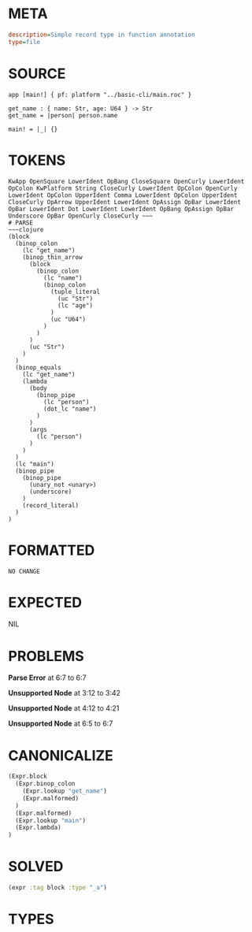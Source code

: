 # META
~~~ini
description=Simple record type in function annotation
type=file
~~~
# SOURCE
~~~roc
app [main!] { pf: platform "../basic-cli/main.roc" }

get_name : { name: Str, age: U64 } -> Str
get_name = |person| person.name

main! = |_| {}
~~~
# TOKENS
~~~text
KwApp OpenSquare LowerIdent OpBang CloseSquare OpenCurly LowerIdent OpColon KwPlatform String CloseCurly LowerIdent OpColon OpenCurly LowerIdent OpColon UpperIdent Comma LowerIdent OpColon UpperIdent CloseCurly OpArrow UpperIdent LowerIdent OpAssign OpBar LowerIdent OpBar LowerIdent Dot LowerIdent LowerIdent OpBang OpAssign OpBar Underscore OpBar OpenCurly CloseCurly ~~~
# PARSE
~~~clojure
(block
  (binop_colon
    (lc "get_name")
    (binop_thin_arrow
      (block
        (binop_colon
          (lc "name")
          (binop_colon
            (tuple_literal
              (uc "Str")
              (lc "age")
            )
            (uc "U64")
          )
        )
      )
      (uc "Str")
    )
  )
  (binop_equals
    (lc "get_name")
    (lambda
      (body
        (binop_pipe
          (lc "person")
          (dot_lc "name")
        )
      )
      (args
        (lc "person")
      )
    )
  )
  (lc "main")
  (binop_pipe
    (binop_pipe
      (unary_not <unary>)
      (underscore)
    )
    (record_literal)
  )
)
~~~
# FORMATTED
~~~roc
NO CHANGE
~~~
# EXPECTED
NIL
# PROBLEMS
**Parse Error**
at 6:7 to 6:7

**Unsupported Node**
at 3:12 to 3:42

**Unsupported Node**
at 4:12 to 4:21

**Unsupported Node**
at 6:5 to 6:7

# CANONICALIZE
~~~clojure
(Expr.block
  (Expr.binop_colon
    (Expr.lookup "get_name")
    (Expr.malformed)
  )
  (Expr.malformed)
  (Expr.lookup "main")
  (Expr.lambda)
)
~~~
# SOLVED
~~~clojure
(expr :tag block :type "_a")
~~~
# TYPES
~~~roc
~~~
